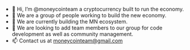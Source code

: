 - 👋 Hi, I’m @moneycointeam a cryptocurrency built to run the economy.
- 👀 We are a group of people working to build the new economy.
- 🌱 We are currently building the MN ecosystem. 
- 💞️ We are looking to add team members to our group for code development as well as community management.
- 📫 Contact us at moneycointeam@gmail.com 

<!---
moneycointeam/moneycointeam is a ✨ special ✨ repository because its `README.md` (this file) appears on your GitHub profile.
You can click the Preview link to take a look at your changes.
--->
